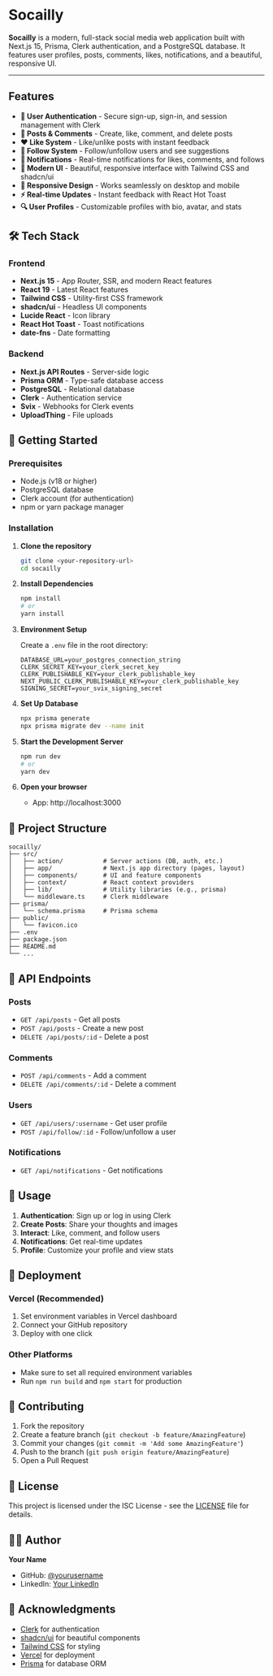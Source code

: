 # Socailly

**Socailly** is a modern, full-stack social media web application built with Next.js 15, Prisma, Clerk authentication, and a PostgreSQL database. It features user profiles, posts, comments, likes, notifications, and a beautiful, responsive UI.

---

## Features

- **🔐 User Authentication** - Secure sign-up, sign-in, and session management with Clerk
- **📝 Posts & Comments** - Create, like, comment, and delete posts
- **❤️ Like System** - Like/unlike posts with instant feedback
- **👥 Follow System** - Follow/unfollow users and see suggestions
- **🔔 Notifications** - Real-time notifications for likes, comments, and follows
- **🎨 Modern UI** - Beautiful, responsive interface with Tailwind CSS and shadcn/ui
- **📱 Responsive Design** - Works seamlessly on desktop and mobile
- **⚡ Real-time Updates** - Instant feedback with React Hot Toast
- **🔍 User Profiles** - Customizable profiles with bio, avatar, and stats

## 🛠️ Tech Stack

### Frontend
- **Next.js 15** - App Router, SSR, and modern React features
- **React 19** - Latest React features
- **Tailwind CSS** - Utility-first CSS framework
- **shadcn/ui** - Headless UI components
- **Lucide React** - Icon library
- **React Hot Toast** - Toast notifications
- **date-fns** - Date formatting

### Backend
- **Next.js API Routes** - Server-side logic
- **Prisma ORM** - Type-safe database access
- **PostgreSQL** - Relational database
- **Clerk** - Authentication service
- **Svix** - Webhooks for Clerk events
- **UploadThing** - File uploads

## 🚀 Getting Started

### Prerequisites
- Node.js (v18 or higher)
- PostgreSQL database
- Clerk account (for authentication)
- npm or yarn package manager

### Installation

1. **Clone the repository**
   ```bash
   git clone <your-repository-url>
   cd socailly
   ```

2. **Install Dependencies**
   ```bash
   npm install
   # or
   yarn install
   ```

3. **Environment Setup**

   Create a `.env` file in the root directory:
   ```env
   DATABASE_URL=your_postgres_connection_string
   CLERK_SECRET_KEY=your_clerk_secret_key
   CLERK_PUBLISHABLE_KEY=your_clerk_publishable_key
   NEXT_PUBLIC_CLERK_PUBLISHABLE_KEY=your_clerk_publishable_key
   SIGNING_SECRET=your_svix_signing_secret
   ```

4. **Set Up Database**
   ```bash
   npx prisma generate
   npx prisma migrate dev --name init
   ```

5. **Start the Development Server**
   ```bash
   npm run dev
   # or
   yarn dev
   ```

6. **Open your browser**
   - App: http://localhost:3000

## 📁 Project Structure

```
socailly/
├── src/
│   ├── action/           # Server actions (DB, auth, etc.)
│   ├── app/              # Next.js app directory (pages, layout)
│   ├── components/       # UI and feature components
│   ├── context/          # React context providers
│   ├── lib/              # Utility libraries (e.g., prisma)
│   └── middleware.ts     # Clerk middleware
├── prisma/
│   └── schema.prisma     # Prisma schema
├── public/
│   └── favicon.ico
├── .env
├── package.json
├── README.md
└── ...
```

## 🔌 API Endpoints

### Posts
- `GET /api/posts` - Get all posts
- `POST /api/posts` - Create a new post
- `DELETE /api/posts/:id` - Delete a post

### Comments
- `POST /api/comments` - Add a comment
- `DELETE /api/comments/:id` - Delete a comment

### Users
- `GET /api/users/:username` - Get user profile
- `POST /api/follow/:id` - Follow/unfollow a user

### Notifications
- `GET /api/notifications` - Get notifications

## 🎯 Usage

1. **Authentication**: Sign up or log in using Clerk
2. **Create Posts**: Share your thoughts and images
3. **Interact**: Like, comment, and follow users
4. **Notifications**: Get real-time updates
5. **Profile**: Customize your profile and view stats

## 🚀 Deployment

### Vercel (Recommended)
1. Set environment variables in Vercel dashboard
2. Connect your GitHub repository
3. Deploy with one click

### Other Platforms
- Make sure to set all required environment variables
- Run `npm run build` and `npm start` for production

## 🤝 Contributing

1. Fork the repository
2. Create a feature branch (`git checkout -b feature/AmazingFeature`)
3. Commit your changes (`git commit -m 'Add some AmazingFeature'`)
4. Push to the branch (`git push origin feature/AmazingFeature`)
5. Open a Pull Request

## 📝 License

This project is licensed under the ISC License - see the [LICENSE](LICENSE) file for details.

## 👨‍💻 Author

**Your Name**
- GitHub: [@yourusername](https://github.com/yourusername)
- LinkedIn: [Your LinkedIn](https://linkedin.com/in/yourprofile)

## 🙏 Acknowledgments

- [Clerk](https://clerk.com/) for authentication
- [shadcn/ui](https://ui.shadcn.com/) for beautiful components
- [Tailwind CSS](https://tailwindcss.com/) for styling
- [Vercel](https://vercel.com/) for deployment
- [Prisma](https://prisma.io/) for database ORM
